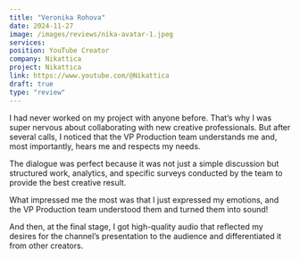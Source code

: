 ```yaml
---
title: "Veronika Rohova"
date: 2024-11-27
image: /images/reviews/nika-avatar-1.jpeg
services:
position: YouTube Creator
company: Nikattica
project: Nikattica
link: https://www.youtube.com/@Nikattica
draft: true
type: "review"
---
```


I had never worked on my project with anyone before. That’s why I was super nervous about collaborating with new creative professionals. But after several calls, I noticed that the VP Production team understands me and, most importantly, hears me and respects my needs.

<!--more-->

The dialogue was perfect because it was not just a simple discussion but structured work, analytics, and specific surveys conducted by the team to provide the best creative result. 

What impressed me the most was that I just expressed my emotions, and the VP Production team understood them and turned them into sound! 

And then, at the final stage, I got high-quality audio that reflected my desires for the channel’s presentation to the audience and differentiated it from other creators.